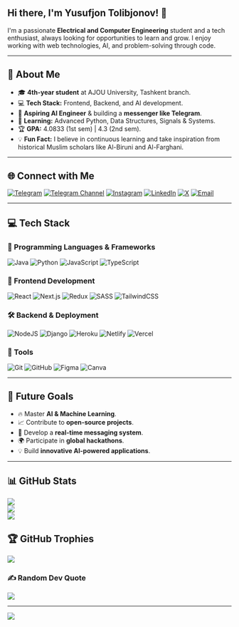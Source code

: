 ## Hi there, I'm Yusufjon Tolibjonov! 👋

I'm a passionate **Electrical and Computer Engineering** student and a tech enthusiast, always looking for opportunities to learn and grow. I enjoy working with web technologies, AI, and problem-solving through code.

---

## 🌟 About Me
- 🎓 **4th-year student** at AJOU University, Tashkent branch.
- 💻 **Tech Stack:** Frontend, Backend, and AI development.
- 🚀 **Aspiring AI Engineer** & building a **messenger like Telegram**.
- 📖 **Learning:** Advanced Python, Data Structures, Signals & Systems.
- 🏆 **GPA:** 4.0833 (1st sem) | 4.3 (2nd sem).
- 💡 **Fun Fact:** I believe in continuous learning and take inspiration from historical Muslim scholars like Al-Biruni and Al-Farghani.

---

## 🌐 Connect with Me
[![Telegram](https://img.shields.io/badge/Telegram-2CA5E0?logo=telegram&logoColor=white)](https://t.me/Tol1bjonov) [![Telegram Channel](https://img.shields.io/badge/Telegram%20Channel-%232CA5E0.svg?logo=telegram&logoColor=white)](https://t.me/Tol7bjonov) [![Instagram](https://img.shields.io/badge/Instagram-%23E4405F.svg?logo=Instagram&logoColor=white)](https://instagram.com/yusufjon.tolibjonov) [![LinkedIn](https://img.shields.io/badge/LinkedIn-%230077B5.svg?logo=linkedin&logoColor=white)](https://linkedin.com/in/yusufjon-tolibjonov) [![X](https://img.shields.io/badge/X-black.svg?logo=X&logoColor=white)](https://x.com/yusufjon.tolibjonov) [![Email](https://img.shields.io/badge/Email-D14836?logo=gmail&logoColor=white)](mailto:yusufjontolibjonov3@gmail.com)

---

## 💻 Tech Stack
### 🚀 Programming Languages & Frameworks
![Java](https://img.shields.io/badge/java-%23ED8B00.svg?style=for-the-badge&logo=openjdk&logoColor=white) ![Python](https://img.shields.io/badge/python-3670A0?style=for-the-badge&logo=python&logoColor=ffdd54) ![JavaScript](https://img.shields.io/badge/javascript-%23323330.svg?style=for-the-badge&logo=javascript&logoColor=%23F7DF1E) ![TypeScript](https://img.shields.io/badge/typescript-%23007ACC.svg?style=for-the-badge&logo=typescript&logoColor=white)

### 🎨 Frontend Development
![React](https://img.shields.io/badge/react-%2320232a.svg?style=for-the-badge&logo=react&logoColor=%2361DAFB) ![Next.js](https://img.shields.io/badge/Next-black?style=for-the-badge&logo=next.js&logoColor=white) ![Redux](https://img.shields.io/badge/redux-%23593d88.svg?style=for-the-badge&logo=redux&logoColor=white) ![SASS](https://img.shields.io/badge/SASS-hotpink.svg?style=for-the-badge&logo=SASS&logoColor=white) ![TailwindCSS](https://img.shields.io/badge/tailwindcss-%2338B2AC.svg?style=for-the-badge&logo=tailwind-css&logoColor=white)

### 🛠 Backend & Deployment
![NodeJS](https://img.shields.io/badge/node.js-6DA55F?style=for-the-badge&logo=node.js&logoColor=white) ![Django](https://img.shields.io/badge/django-%23092E20.svg?style=for-the-badge&logo=django&logoColor=white) ![Heroku](https://img.shields.io/badge/heroku-%23430098.svg?style=for-the-badge&logo=heroku&logoColor=white) ![Netlify](https://img.shields.io/badge/netlify-%23000000.svg?style=for-the-badge&logo=netlify&logoColor=#00C7B7) ![Vercel](https://img.shields.io/badge/vercel-%23000000.svg?style=for-the-badge&logo=vercel&logoColor=white)

### 📌 Tools
![Git](https://img.shields.io/badge/git-%23F05033.svg?style=for-the-badge&logo=git&logoColor=white) ![GitHub](https://img.shields.io/badge/github-%23121011.svg?style=for-the-badge&logo=github&logoColor=white) ![Figma](https://img.shields.io/badge/figma-%23F24E1E.svg?style=for-the-badge&logo=figma&logoColor=white) ![Canva](https://img.shields.io/badge/Canva-%2300C4CC.svg?style=for-the-badge&logo=Canva&logoColor=white)

---

## 🎯 Future Goals
- 🔥 Master **AI & Machine Learning**.
- 📈 Contribute to **open-source projects**.
- 📡 Develop a **real-time messaging system**.
- 🌍 Participate in **global hackathons**.
- 💡 Build **innovative AI-powered applications**.

---

## 📊 GitHub Stats
![](https://github-readme-stats.vercel.app/api?username=Tol1bjonov&theme=dark&hide_border=false&include_all_commits=false&count_private=false)<br/>
![](https://github-readme-streak-stats.herokuapp.com/?user=Tol1bjonov&theme=dark&hide_border=false)<br/>
![](https://github-readme-stats.vercel.app/api/top-langs/?username=Tol1bjonov&theme=dark&hide_border=false&include_all_commits=false&count_private=false&layout=compact)

## 🏆 GitHub Trophies
![](https://github-profile-trophy.vercel.app/?username=Tol1bjonov&theme=radical&no-frame=false&no-bg=true&margin-w=4)

### ✍️ Random Dev Quote
![](https://quotes-github-readme.vercel.app/api?type=horizontal&theme=radical)

---

[![](https://visitcount.itsvg.in/api?id=Tol1bjonov&icon=0&color=0)](https://visitcount.itsvg.in)

<!-- Proudly created with GPRM ( https://gprm.itsvg.in ) -->
